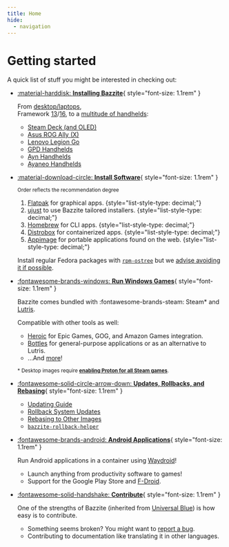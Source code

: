 ```yaml
---
title: Home
hide:
  - navigation
---
```


# Getting started

A quick list of stuff you might be interested in checking out:

<div class="grid cards _bz" markdown>

- [:material-harddisk: **Installing Bazzite**](General/Installation_Guide/index.md){ style="font-size: 1.1rem" }

  From [desktop/laptops][install_pc_laptop], <br>Framework [13][frame_13]/[16][frame_16], to a [multitude of handhelds][install_handheld]:

  - [Steam Deck (and OLED)][deck]
  - [Asus ROG Ally (X)][ally]
  - [Lenovo Legion Go][legion_go]
  - [GPD Handhelds][gpd]
  - [Ayn Handhelds][ayn]
  - [Ayaneo Handhelds][ayaneo]

- [:material-download-circle: **Install Software**][installing_software]{ style="font-size: 1.1rem" }

  <small>Order reflects the recommendation degree</small>

  1. [Flatpak][flatpak] for graphical apps.
     {style="list-style-type: decimal;"}
  2. [ujust][ujust] to use Bazzite tailored installers.
     {style="list-style-type: decimal;"}
  3. [Homebrew][homebrew] for CLI apps.
     {style="list-style-type: decimal;"}
  4. [Distrobox][distrobox] for containerized apps.
     {style="list-style-type: decimal;"}
  5. [Appimage][appimage] for portable applications found on the web.
     {style="list-style-type: decimal;"}

  Install regular Fedora packages with [`rpm-ostree`][rpm-ostree] but we [advise avoiding it if possible][rpm-ostree_caveats].

- [:fontawesome-brands-windows: **Run Windows Games**][run_win_game]{ style="font-size: 1.1rem" }

  Bazzite comes bundled with :fontawesome-brands-steam: Steam\* and [Lutris](Gaming/Game_Launchers.md#lutris-setup).

  Compatible with other tools as well:

  - [Heroic](https://heroicgameslauncher.com/) for Epic Games, GOG, and Amazon Games integration.
  - [Bottles](https://usebottles.com/) for general-purpose applications or as an alternative to Lutris.
  - ...And [more][run_win_game]!

  <small>\* Desktop images require [**enabling Proton for all Steam games**][enable_proton].</small>

- [:fontawesome-solid-circle-arrow-down: **Updates, Rollbacks, and Rebasing**][updateindex]{ style="font-size: 1.1rem" }

  - [Updating Guide][updates]
  - [Rollback System Updates][rollbacks]
  - [Rebasing to Other Images][rebasing]
  - [`bazzite-rollback-helper`][rollback-helper]

- [:fontawesome-brands-android: **Android Applications**][waydroid]{ style="font-size: 1.1rem" }

  Run Android applications in a container using [Waydroid](https://waydro.id/)!

  - Launch anything from productivity software to games!
  - Support for the Google Play Store and [F-Droid](https://f-droid.org/).

- [:fontawesome-solid-handshake: **Contribute**][contrib]{ style="font-size: 1.1rem" }

  One of the strengths of Bazzite (inherited from [Universal Blue](https://universal-blue.org/)) is how easy is to contribute.

  - Something seems broken? You might want to [report a bug](General/reporting_bugs.md).
  - Contributing to documentation like translating it in other languages.

</div>

[install_pc_laptop]: General/Installation_Guide/Installing_Bazzite_for_Desktop_or_Laptop_Hardware.md
[install_handheld]: General/Installation_Guide/Installing_Bazzite_for_Handheld_PCs.md
[deck]: General/Installation_Guide/Installing_Bazzite_for_Steam_Deck.md
[frame_13]: General/Installation_Guide/Installing_Bazzite_Framework_Laptop_13.md
[frame_16]: General/Installation_Guide/Installing_Bazzite_for_Framework_Laptop_16.md
[htpc]: General/Installation_Guide/Installing_Bazzite_for_HTPC_Setups.md
[ally]: Handheld_and_HTPC_edition/Handheld_Wiki/ASUS_ROG_Ally.md
[legion_go]: Handheld_and_HTPC_edition/Handheld_Wiki/Lenovo_Legion_Go.md
[ayn]: Handheld_and_HTPC_edition/Handheld_Wiki/Ayn_Handhelds.md
[gpd]: Handheld_and_HTPC_edition/Handheld_Wiki/GPD_Handhelds.md
[ayaneo]: Handheld_and_HTPC_edition/Handheld_Wiki/Ayaneo_Handhelds.md
[run_win_game]: Installing_and_Managing_Software/index.md#how-do-i-run-windows-applications
[enable_proton]: Gaming/Game_Launchers.md#enabling-proton-for-all-steam-games
[flatpak]: Installing_and_Managing_Software/Flatpak.md
[ujust]: Installing_and_Managing_Software/ujust.md
[rpm-ostree]: Installing_and_Managing_Software/rpm-ostree.md
[distrobox]: Installing_and_Managing_Software/Distrobox.md
[installing_software]: Installing_and_Managing_Software/index.md
[contrib]: Advanced/Contributing_to_bazzite.md
[homebrew]: Installing_and_Managing_Software/Homebrew.md
[rpm-ostree_caveats]: Installing_and_Managing_Software/rpm-ostree.md#major-caveats-using-rpm-ostree
[steam_game_mode]: Handheld_and_HTPC_edition/Steam_Gaming_Mode.md#what-is-steam-gaming-mode
[appimage]: Installing_and_Managing_Software/AppImage.md
[updateindex]: Installing_and_Managing_Software/Updates_Rollbacks_and_Rebasing/index.md/
[updates]: Installing_and_Managing_Software/Updates_Rollbacks_and_Rebasing/updating_guide.md/
[rollbacks]: Installing_and_Managing_Software/Updates_Rollbacks_and_Rebasing/rolling_back_system_updates.md/
[rebasing]: Installing_and_Managing_Software/Updates_Rollbacks_and_Rebasing/rebase_guide.md/
[rollback-helper]: Installing_and_Managing_Software/Updates_Rollbacks_and_Rebasing/bazzite_rollback_helper.md/
[waydroid]: Installing_and_Managing_Software/Waydroid_Setup_Guide.md
